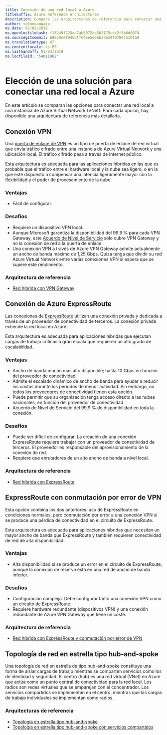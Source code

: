 ```yaml
---
title: Conexión de una red local a Azure
titleSuffix: Azure Reference Architectures
description: Compare las arquitecturas de referencia para conectar una red local a Azure.
author: telmosampaio
ms.date: 07/02/2018
ms.openlocfilehash: f13249f225ad7ab5072de2b2175cdc2ffb6d0074
ms.sourcegitcommit: 680c9cef945dff6fee5e66b38e24f07804510fa9
ms.translationtype: HT
ms.contentlocale: es-ES
ms.lasthandoff: 01/04/2019
ms.locfileid: "54011062"
---
```

# <a name="choose-a-solution-for-connecting-an-on-premises-network-to-azure"></a>Elección de una solución para conectar una red local a Azure

En este artículo se comparan las opciones para conectar una red local a una instancia de Azure Virtual Network (VNet). Para cada opción, hay disponible una arquitectura de referencia más detallada.

## <a name="vpn-connection"></a>Conexión VPN

Una [puerta de enlace de VPN](/azure/vpn-gateway/vpn-gateway-about-vpngateways) es un tipo de puerta de enlace de red virtual que envía tráfico cifrado entre una instancia de Azure Virtual Network y una ubicación local. El tráfico cifrado pasa a través de Internet público.

Esta arquitectura es adecuada para las aplicaciones híbridas en las que es probable que el tráfico entre el hardware local y la nube sea ligero, o en la que esté dispuesto a compensar una latencia ligeramente mayor con la flexibilidad y el poder de procesamiento de la nube.

### <a name="benefits"></a>Ventajas

- Fácil de configurar.

### <a name="challenges"></a>Desafíos

- Requiere un dispositivo VPN local.
- Aunque Microsoft garantiza la disponibilidad del 99,9 % para cada VPN Gateway, este [Acuerdo de Nivel de Servicio](https://azure.microsoft.com/support/legal/sla/vpn-gateway/) solo cubre VPN Gateway y no la conexión de red a la puerta de enlace.
- Una conexión VPN a través de Azure VPN Gateway admite actualmente un ancho de banda máximo de 1,25 Gbps. Quizá tenga que dividir su red Azure Virtual Network entre varias conexiones VPN si espera que se supere este rendimiento.

### <a name="reference-architecture"></a>Arquitectura de referencia

- [Red híbrida con VPN Gateway](./vpn.md)

<!-- markdownlint-disable MD024 -->

## <a name="azure-expressroute-connection"></a>Conexión de Azure ExpressRoute

Las conexiones de [ExpressRoute](/azure/expressroute/) utilizan una conexión privada y dedicada a través de un proveedor de conectividad de terceros. La conexión privada extiende la red local en Azure.

Esta arquitectura es adecuada para aplicaciones híbridas que ejecutan cargas de trabajo críticas a gran escala que requieren un alto grado de escalabilidad.

### <a name="benefits"></a>Ventajas

- Ancho de banda mucho más alto disponible; hasta 10 Gbps en función del proveedor de conectividad.
- Admite el escalado dinámico de ancho de banda para ayudar a reducir los costos durante los períodos de menor actividad. Sin embargo, no todos los proveedores de conectividad tienen esta opción.
- Puede permitir que su organización tenga acceso directo a las nubes nacionales, en función del proveedor de conectividad.
- Acuerdo de Nivel de Servicio del 99,9 % de disponibilidad en toda la conexión.

### <a name="challenges"></a>Desafíos

- Puede ser difícil de configurar. La creación de una conexión ExpressRoute requiere trabajar con un proveedor de conectividad de terceros. El proveedor es responsable del aprovisionamiento de la conexión de red.
- Requiere que enrutadores de un alto ancho de banda a nivel local.

### <a name="reference-architecture"></a>Arquitectura de referencia

- [Red híbrida con ExpressRoute](./expressroute.md)

## <a name="expressroute-with-vpn-failover"></a>ExpressRoute con conmutación por error de VPN

Esta opción combina los dos anteriores: uso de ExpressRoute en condiciones normales, pero conmutación por error a una conexión VPN si se produce una pérdida de conectividad en el circuito de ExpressRoute.

Esta arquitectura es adecuada para aplicaciones híbridas que necesitan un mayor ancho de banda que ExpressRoute y también requieren conectividad de red de alta disponibilidad.

### <a name="benefits"></a>Ventajas

- Alta disponibilidad si se produce un error en el circuito de ExpressRoute, aunque la conexión de reserva está en una red de ancho de banda inferior.

### <a name="challenges"></a>Desafíos

- Configuración compleja. Debe configurar tanto una conexión VPN como un circuito de ExpressRoute.
- Requiere hardware redundante (dispositivos VPN) y una conexión redundante de Azure VPN Gateway que tiene un coste.

### <a name="reference-architecture"></a>Arquitectura de referencia

- [Red híbrida con ExpressRoute y conmutación por error de VPN](./expressroute-vpn-failover.md)

<!-- markdownlint-disable MD024 -->

## <a name="hub-spoke-network-topology"></a>Topología de red en estrella tipo hub-and-spoke

Una topología de red en estrella de tipo hub-and-spoke constituye una forma de aislar cargas de trabajo mientras se comparten servicios como los de identidad y seguridad. El centro (hub) es una red virtual (VNet) en Azure que actúa como un punto central de conectividad para la red local. Los radios son redes virtuales que se emparejan con el concentrador. Los servicios compartidos se implementan en el centro, mientras que las cargas de trabajo individuales se implementan como radios.

### <a name="reference-architectures"></a>Arquitecturas de referencia

- [Topología en estrella tipo hub-and-spoke](./hub-spoke.md)
- [Topología en estrella tipo hub-and-spoke con servicios compartidos](./shared-services.md)
